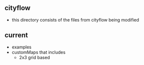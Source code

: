 ## cityflow
- this directory consists of the files from cityflow being modified

## current
- examples 
- customMaps that includes
	- 2x3 grid based

